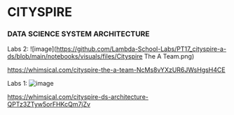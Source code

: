 # CITYSPIRE
### DATA SCIENCE SYSTEM ARCHITECTURE

Labs 2:
![image](https://github.com/Lambda-School-Labs/PT17_cityspire-a-ds/blob/main/notebooks/visuals/files/Cityspire The A Team.png)

https://whimsical.com/cityspire-the-a-team-NcMs8vYXzUR6JWsHgsH4CE


Labs 1:
![image](https://user-images.githubusercontent.com/54873526/110257684-fe9f9980-7f6c-11eb-90a1-bd1e1fa9c9e5.png)

https://whimsical.com/cityspire-ds-architecture-QPTz3ZTyw5orFHKcQm7jZv